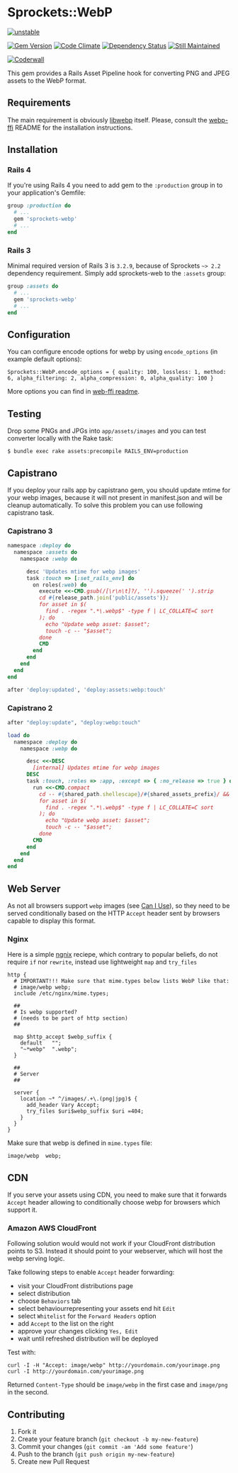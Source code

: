 # Sprockets::WebP

[![unstable](https://rawgithub.com/hughsk/stability-badges/master/dist/unstable.svg)](http://github.com/hughsk/stability-badges)

[![Gem Version](https://badge.fury.io/rb/sprockets-webp.png)](http://badge.fury.io/rb/sprockets-webp)
[![Code Climate](https://codeclimate.com/github/kavu/sprockets-webp.png)](https://codeclimate.com/github/kavu/sprockets-webp)
[![Dependency Status](https://gemnasium.com/kavu/sprockets-webp.png)](https://gemnasium.com/kavu/sprockets-webp)
[![Still Maintained](http://stillmaintained.com/kavu/sprockets-webp.png)](http://stillmaintained.com/kavu/sprockets-webp)

[![Coderwall](https://api.coderwall.com/kavu/endorsecount.png)](https://coderwall.com/kavu)

This gem provides a Rails Asset Pipeline hook for converting PNG and JPEG assets to the WebP format.

## Requirements

The main requirement is obviously [libwebp](https://developers.google.com/speed/webp/) itself. Please, consult the [webp-ffi](https://github.com/le0pard/webp-ffi) README for the installation instructions.

## Installation

### Rails 4

If you're using Rails 4 you need to add gem to the ```:production``` group in to your application's Gemfile:

```ruby
group :production do
  # ...
  gem 'sprockets-webp'
  # ...
end
```

### Rails 3

Minimal required version of Rails 3 is ```3.2.9```, because of Sprockets ```~> 2.2``` dependency requirement. Simply add sprockets-web to the ```:assets``` group:

```ruby
group :assets do
  # ...
  gem 'sprockets-webp'
  # ...
end
```

## Configuration

You can configure encode options for webp by using `encode_options` (in example default options):

    Sprockets::WebP.encode_options = { quality: 100, lossless: 1, method: 6, alpha_filtering: 2, alpha_compression: 0, alpha_quality: 100 }

More options you can find in [web-ffi readme](https://github.com/le0pard/webp-ffi#encode-webp-image).

## Testing

Drop some PNGs and JPGs into ```app/assets/images``` and you can test converter locally with the Rake task:

    $ bundle exec rake assets:precompile RAILS_ENV=production


## Capistrano

If you deploy your rails app by capistrano gem, you should update mtime for your webp images, because it will not present in manifest.json and will be cleanup automatically. To solve this problem you can use following capistrano task.

### Capistrano 3

```ruby
namespace :deploy do
  namespace :assets do
    namespace :webp do

      desc 'Updates mtime for webp images'
      task :touch => [:set_rails_env] do
        on roles(:web) do
          execute <<-CMD.gsub(/[\r\n\t]?/, '').squeeze(' ').strip
          cd #{release_path.join('public/assets')};
          for asset in $(
            find . -regex ".*\.webp$" -type f | LC_COLLATE=C sort
          ); do
            echo "Update webp asset: $asset";
            touch -c -- "$asset";
          done
          CMD
        end
      end
    end
  end
end

after 'deploy:updated', 'deploy:assets:webp:touch'
```

### Capistrano 2

```ruby
after "deploy:update", "deploy:webp:touch"

load do
  namespace :deploy do
    namespace :webp do

      desc <<-DESC
        [internal] Updates mtime for webp images
      DESC
      task :touch, :roles => :app, :except => { :no_release => true } do
        run <<-CMD.compact
          cd -- #{shared_path.shellescape}/#{shared_assets_prefix}/ &&
          for asset in $(
            find . -regex ".*\.webp$" -type f | LC_COLLATE=C sort
          ); do
            echo "Update webp asset: $asset";
            touch -c -- "$asset";
          done
        CMD
      end
    end
  end
end
```

## Web Server

As not all browsers support ``webp`` images (see [Can I Use](http://caniuse.com/webp)), so they need to be served conditionally based on the HTTP ``Accept`` header sent by browsers capable to display this format.

### Nginx

Here is a simple [ngnix](http://nginx.org) reciepe, which contrary to popular beliefs, do not require ``if`` nor ``rewrite``, instead use lightweight ``map`` and ``try_files``

```nginx
http {
  # IMPORTANT!!! Make sure that mime.types below lists WebP like that:
  # image/webp webp;
  include /etc/nginx/mime.types;

  ##
  # Is webp supported?
  # (needs to be part of http section)
  ##
  
  map $http_accept $webp_suffix {
    default   "";
    "~*webp"  ".webp";
  }
 
  ##
  # Server
  ##
  
  server {
    location ~* ^/images/.+\.(png|jpg)$ {
      add_header Vary Accept;
      try_files $uri$webp_suffix $uri =404;
    }
  }
}
```

Make sure that webp is defined in `mime.types` file:

```nginx
image/webp  webp;
```

## CDN

If you serve your assets using CDN, you need to make sure that it forwards `Accept` header allowing to conditionally choose webp for browsers which support it.

### Amazon AWS CloudFront

Following solution would would not work if your CloudFront distribution points to S3. Instead it should point to your webserver, which will host the webp serving logic.

Take following steps to enable `Accept` header forwarding:

* visit your CloudFront distributions page
* select distribution
* choose `Behaviors` tab
* select behaviourrepresenting your assets end hit `Edit`
* select `Whitelist` for the `Forward Headers` option
* add `Accept` to the list on the right
* approve your changes clicking `Yes, Edit`
* wait until refreshed distribution will be deployed

Test with:

```
curl -I -H "Accept: image/webp" http://yourdomain.com/yourimage.png
curl -I http://yourdomain.com/yourimage.png
```

Returned `Content-Type` should be `image/webp` in the first case and `image/png` in the second.


## Contributing

1. Fork it
2. Create your feature branch (`git checkout -b my-new-feature`)
3. Commit your changes (`git commit -am 'Add some feature'`)
4. Push to the branch (`git push origin my-new-feature`)
5. Create new Pull Request
